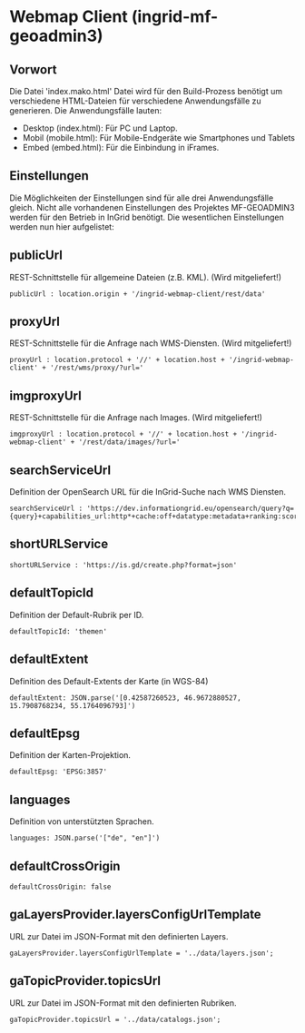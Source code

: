 Webmap Client (ingrid-mf-geoadmin3)
============= 

Vorwort
----------

Die Datei 'index.mako.html' Datei wird für den Build-Prozess benötigt um verschiedene HTML-Dateien für verschiedene Anwendungsfälle zu generieren. Die Anwendungsfälle lauten:

- Desktop (index.html): Für PC und Laptop.
- Mobil (mobile.html): Für Mobile-Endgeräte wie Smartphones und Tablets 
- Embed (embed.html): Für die Einbindung in iFrames.

Einstellungen
----------

Die Möglichkeiten der Einstellungen sind für alle drei Anwendungsfälle gleich. Nicht alle vorhandenen Einstellungen des Projektes MF-GEOADMIN3 werden für den Betrieb in InGrid benötigt. Die wesentlichen Einstellungen werden nun hier aufgelistet:

## publicUrl
REST-Schnittstelle für allgemeine Dateien (z.B. KML). (Wird mitgeliefert!)

    publicUrl : location.origin + '/ingrid-webmap-client/rest/data'

## proxyUrl
REST-Schnittstelle für die Anfrage nach WMS-Diensten. (Wird mitgeliefert!)

    proxyUrl : location.protocol + '//' + location.host + '/ingrid-webmap-client' + '/rest/wms/proxy/?url='

## imgproxyUrl
REST-Schnittstelle für die Anfrage nach Images. (Wird mitgeliefert!)

    imgproxyUrl : location.protocol + '//' + location.host + '/ingrid-webmap-client' + '/rest/data/images/?url='

## searchServiceUrl
Definition der OpenSearch URL für die InGrid-Suche nach WMS Diensten.

    searchServiceUrl : 'https://dev.informationgrid.eu/opensearch/query?q={query}+capabilities_url:http*+cache:off+datatype:metadata+ranking:score%26ingrid=1%26h=100'

## shortURLService

    shortURLService : 'https://is.gd/create.php?format=json'

## defaultTopicId
Definition der Default-Rubrik per ID.

    defaultTopicId: 'themen'

## defaultExtent
Definition des Default-Extents der Karte (in WGS-84)

    defaultExtent: JSON.parse('[0.42587260523, 46.9672880527, 15.7908768234, 55.1764096793]')

## defaultEpsg
Definition der Karten-Projektion.

    defaultEpsg: 'EPSG:3857'

## languages
Definition von unterstützten Sprachen.

    languages: JSON.parse('["de", "en"]')

## defaultCrossOrigin

    defaultCrossOrigin: false

## gaLayersProvider.layersConfigUrlTemplate
URL zur Datei im JSON-Format mit den definierten Layers.

    gaLayersProvider.layersConfigUrlTemplate = '../data/layers.json';

## gaTopicProvider.topicsUrl
URL zur Datei im JSON-Format mit den definierten Rubriken.

    gaTopicProvider.topicsUrl = '../data/catalogs.json';

